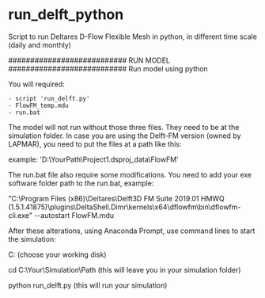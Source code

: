 # run_delft_python
Script to run Deltares D-Flow Flexible Mesh in python, in different time scale (daily and monthly)

########################### RUN MODEL ###########################
Run model using python

You will required:

	- script 'run_delft.py'
	- FlowFM_temp.mdu
	- run.bat

The model will not run without those three files. They need to be at the simulation folder.
In case you are using the Delft-FM version (owned by LAPMAR), 
you need to put the files at a path like this:

example: 'D:\YourPath\Project1.dsproj_data\FlowFM\'

The run.bat file also require some modifications. 
You need to add your exe software folder path to the run.bat, 
example: 

"C:\Program Files (x86)\Deltares\Delft3D FM Suite 2019.01 HMWQ (1.5.1.41875)\plugins\DeltaShell.Dimr\kernels\x64\dflowfm\bin\dflowfm-cli.exe" --autostart FlowFM.mdu

After these alterations, using Anaconda Prompt, 
use command lines  to start the simulation:

C: (choose your working disk)

cd C:\Your\Simulation\Path    (this will leave you in your simulation folder)

python run_delft.py		(this will run your simulation)
